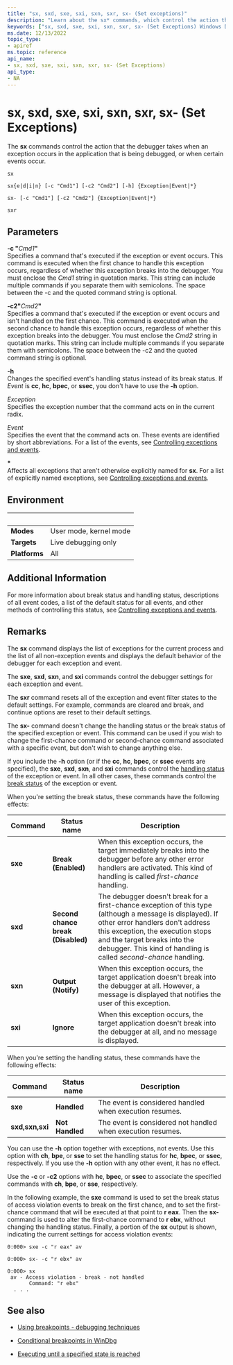 ```yaml
---
title: "sx, sxd, sxe, sxi, sxn, sxr, sx- (Set exceptions)"
description: "Learn about the sx* commands, which control the action that the debugger takes when an exception occurs in the application that is being debugged."
keywords: ["sx, sxd, sxe, sxi, sxn, sxr, sx- (Set Exceptions) Windows Debugging"]
ms.date: 12/13/2022
topic_type:
- apiref
ms.topic: reference
api_name:
- sx, sxd, sxe, sxi, sxn, sxr, sx- (Set Exceptions)
api_type:
- NA
---
```


# sx, sxd, sxe, sxi, sxn, sxr, sx- (Set Exceptions)

The **sx** commands control the action that the debugger takes when an exception occurs in the application that is being debugged, or when certain events occur.

```dbgcmd
sx

sx{e|d|i|n} [-c "Cmd1"] [-c2 "Cmd2"] [-h] {Exception|Event|*}

sx- [-c "Cmd1"] [-c2 "Cmd2"] {Exception|Event|*}

sxr
```

## Parameters
  
**-c "**<em>Cmd1</em>**"**  
Specifies a command that's executed if the exception or event occurs. This command is executed when the first chance to handle this exception occurs, regardless of whether this exception breaks into the debugger. You must enclose the *Cmd1* string in quotation marks. This string can include multiple commands if you separate them with semicolons. The space between the -c and the quoted command string is optional.
  
**-c2"**<em>Cmd2</em>**"**  
Specifies a command that's executed if the exception or event occurs and isn't handled on the first chance. This command is executed when the second chance to handle this exception occurs, regardless of whether this exception breaks into the debugger. You must enclose the *Cmd2* string in quotation marks. This string can include multiple commands if you separate them with semicolons. The space between the -c2 and the quoted command string is optional.
 
**-h**  
Changes the specified event's handling status instead of its break status. If *Event* is **cc**, **hc**, **bpec**, or **ssec**, you don't have to use the **-h** option.
 
*Exception*  
Specifies the exception number that the command acts on in the current radix.
  
*Event*  
Specifies the event that the command acts on. These events are identified by short abbreviations. For a list of the events, see [Controlling exceptions and events](../debugger/controlling-exceptions-and-events.md).
  
**\***  
Affects all exceptions that aren't otherwise explicitly named for **sx**. For a list of explicitly named exceptions, see [Controlling exceptions and events](../debugger/controlling-exceptions-and-events.md).

## Environment

|&nbsp;         |&nbsp;                  |
|---------------|------------------------|
| **Modes**     | User mode, kernel mode |
| **Targets**   | Live debugging only    |
| **Platforms** | All                    |

## Additional Information

For more information about break status and handling status, descriptions of all event codes, a list of the default status for all events, and other methods of controlling this status, see [Controlling exceptions and events](../debugger/controlling-exceptions-and-events.md).

## Remarks

The **sx** command displays the list of exceptions for the current process and the list of all non-exception events and displays the default behavior of the debugger for each exception and event.

The **sxe**, **sxd**, **sxn**, and **sxi** commands control the debugger settings for each exception and event.

The **sxr** command resets all of the exception and event filter states to the default settings. For example, commands are cleared and break, and continue options are reset to their default settings.

The **sx-** command doesn't change the handling status or the break status of the specified exception or event. This command can be used if you wish to change the first-chance command or second-chance command associated with a specific event, but don't wish to change anything else.

If you include the **-h** option (or if the **cc**, **hc**, **bpec**, or **ssec** events are specified), the **sxe**, **sxd**, **sxn**, and **sxi** commands control the [handling status](../debugger/debug-filter-xxx.md#handling-status) of the exception or event. In all other cases, these commands control the [break status](../debugger/debug-filter-xxx.md#break-status) of the exception or event.

When you're setting the break status, these commands have the following effects:

| Command | Status name | Description |
|---------|-------------|-------------|
| **sxe** | **Break <br> (Enabled)** | When this exception occurs, the target immediately breaks into the debugger before any other error handlers are activated. This kind of handling is called *first-chance* handling. |
| **sxd** | **Second chance break <br> (Disabled)** | The debugger doesn't break for a first-chance exception of this type (although a message is displayed). If other error handlers don't address this exception, the execution stops and the target breaks into the debugger. This kind of handling is called *second-chance* handling. |
| **sxn** | **Output <br> (Notify)** | When this exception occurs, the target application doesn't break into the debugger at all. However, a message is displayed that notifies the user of this exception. |
| **sxi** | **Ignore** | When this exception occurs, the target application doesn't break into the debugger at all, and no message is displayed. |

When you're setting the handling status, these commands have the following effects:

| Command | Status name | Description |
|---|---|---|
| **sxe** | **Handled** | The event is considered handled when execution resumes. |
| **sxd,sxn,sxi** | **Not Handled** | The event is considered not handled when execution resumes. |

You can use the **-h** option together with exceptions, not events. Use this option with **ch**, **bpe**, or **sse** to set the handling status for **hc**, **bpec**, or **ssec**, respectively. If you use the **-h** option with any other event, it has no effect.

Use the **-c** or **-c2** options with **hc**, **bpec**, or **ssec** to associate the specified commands with **ch**, **bpe**, or **sse**, respectively.

In the following example, the **sxe** command is used to set the break status of access violation events to break on the first chance, and to set the first-chance command that will be executed at that point to **r eax**. Then the **sx-** command is used to alter the first-chance command to **r ebx**, without changing the handling status. Finally, a portion of the **sx** output is shown, indicating the current settings for access violation events:

```dbgcmd
0:000> sxe -c "r eax" av

0:000> sx- -c "r ebx" av

0:000> sx
 av - Access violation - break - not handled
       Command: "r ebx"
  . . .  
```

## See also

- [Using breakpoints - debugging techniques](../debugger/using-breakpoints.md)

- [Conditional breakpoints in WinDbg](../debugger/setting-a-conditional-breakpoint.md)

- [Executing until a specified state is reached](../debugger/executing-until-a-specified-state-is-reached.md)

